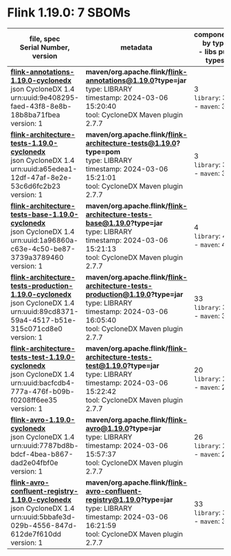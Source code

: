 Flink 1.19.0: 7 SBOMs
=======

| file, spec<br>Serial Number, version| metadata | components<br>by type<br>- libs purl types |
| ----------------------------------- | -------- | ------------------------------------------ |
| **[flink-annotations-1.19.0-cyclonedx](maven/org.apache.flink/flink-annotations/1.19.0/flink-annotations-1.19.0-cyclonedx.json)**<br>json CycloneDX 1.4<br>urn:uuid:9e408295-faed-43f8-8e8b-18b8ba71fbea<br>version: 1 | **maven/org.apache.flink/flink-annotations@1.19.0?type=jar**<br>type: LIBRARY<br>timestamp: 2024-03-06 15:20:40<br>tool: CycloneDX Maven plugin 2.7.7 | 3<br>`library`: 3 <br>- `maven`: 3  |
| **[flink-architecture-tests-1.19.0-cyclonedx](maven/org.apache.flink/flink-architecture-tests/1.19.0/flink-architecture-tests-1.19.0-cyclonedx.json)**<br>json CycloneDX 1.4<br>urn:uuid:a65edea1-12df-47af-8e2e-53c6d6fc2b23<br>version: 1 | **maven/org.apache.flink/flink-architecture-tests@1.19.0?type=pom**<br>type: LIBRARY<br>timestamp: 2024-03-06 15:21:01<br>tool: CycloneDX Maven plugin 2.7.7 | 3<br>`library`: 3 <br>- `maven`: 3  |
| **[flink-architecture-tests-base-1.19.0-cyclonedx](maven/org.apache.flink/flink-architecture-tests-base/1.19.0/flink-architecture-tests-base-1.19.0-cyclonedx.json)**<br>json CycloneDX 1.4<br>urn:uuid:1a96860a-c63e-4c50-be87-3739a3789460<br>version: 1 | **maven/org.apache.flink/flink-architecture-tests-base@1.19.0?type=jar**<br>type: LIBRARY<br>timestamp: 2024-03-06 15:21:13<br>tool: CycloneDX Maven plugin 2.7.7 | 4<br>`library`: 4 <br>- `maven`: 4  |
| **[flink-architecture-tests-production-1.19.0-cyclonedx](maven/org.apache.flink/flink-architecture-tests-production/1.19.0/flink-architecture-tests-production-1.19.0-cyclonedx.json)**<br>json CycloneDX 1.4<br>urn:uuid:89cd8371-59a4-4517-b51e-315c071cd8e0<br>version: 1 | **maven/org.apache.flink/flink-architecture-tests-production@1.19.0?type=jar**<br>type: LIBRARY<br>timestamp: 2024-03-06 16:05:40<br>tool: CycloneDX Maven plugin 2.7.7 | 33<br>`library`: 33 <br>- `maven`: 33  |
| **[flink-architecture-tests-test-1.19.0-cyclonedx](maven/org.apache.flink/flink-architecture-tests-test/1.19.0/flink-architecture-tests-test-1.19.0-cyclonedx.json)**<br>json CycloneDX 1.4<br>urn:uuid:bacfcdb4-777a-476f-b09b-f0208ff6ee35<br>version: 1 | **maven/org.apache.flink/flink-architecture-tests-test@1.19.0?type=jar**<br>type: LIBRARY<br>timestamp: 2024-03-06 15:22:42<br>tool: CycloneDX Maven plugin 2.7.7 | 20<br>`library`: 20 <br>- `maven`: 20  |
| **[flink-avro-1.19.0-cyclonedx](maven/org.apache.flink/flink-avro/1.19.0/flink-avro-1.19.0-cyclonedx.json)**<br>json CycloneDX 1.4<br>urn:uuid:7787bd8b-bdcf-4bea-b867-dad2e04fbf0e<br>version: 1 | **maven/org.apache.flink/flink-avro@1.19.0?type=jar**<br>type: LIBRARY<br>timestamp: 2024-03-06 15:57:37<br>tool: CycloneDX Maven plugin 2.7.7 | 26<br>`library`: 26 <br>- `maven`: 26  |
| **[flink-avro-confluent-registry-1.19.0-cyclonedx](maven/org.apache.flink/flink-avro-confluent-registry/1.19.0/flink-avro-confluent-registry-1.19.0-cyclonedx.json)**<br>json CycloneDX 1.4<br>urn:uuid:5bbafe3d-029b-4556-847d-612de7f610dd<br>version: 1 | **maven/org.apache.flink/flink-avro-confluent-registry@1.19.0?type=jar**<br>type: LIBRARY<br>timestamp: 2024-03-06 16:21:59<br>tool: CycloneDX Maven plugin 2.7.7 | 33<br>`library`: 33 <br>- `maven`: 33  |
